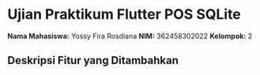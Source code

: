 # Ujian Praktikum Flutter POS SQLite
 **Nama Mahasiswa:** Yossy Fira Rosdiana
 **NIM:** 362458302022
 **Kelompok:** 2
 ## Deskripsi Fitur yang Ditambahkan

